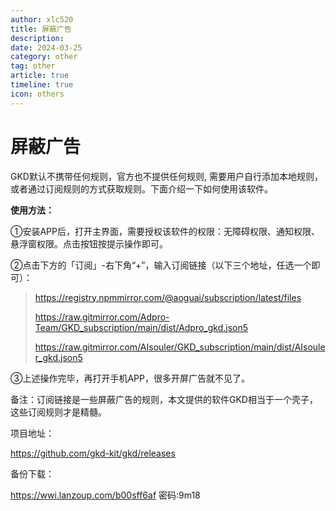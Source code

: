 ```yaml
---
author: xlc520
title: 屏蔽广告
description: 
date: 2024-03-25
category: other
tag: other
article: true
timeline: true
icon: others
---
```




# 屏蔽广告

GKD默认不携带任何规则，官方也不提供任何规则, 需要用户自行添加本地规则，或者通过订阅规则的方式获取规则。下面介绍一下如何使用该软件。

**使用方法：**

①安装APP后，打开主界面，需要授权该软件的权限：无障碍权限、通知权限、悬浮窗权限。点击按钮按提示操作即可。

②点击下方的「订阅」-右下角“+”，输入订阅链接（以下三个地址，任选一个即可）：

> https://registry.npmmirror.com/@aoguai/subscription/latest/files
>
> 
>
> https://raw.gitmirror.com/Adpro-Team/GKD_subscription/main/dist/Adpro_gkd.json5
>
> 
>
> https://raw.gitmirror.com/AIsouler/GKD_subscription/main/dist/AIsouler_gkd.json5

③上述操作完毕，再打开手机APP，很多开屏广告就不见了。

备注：订阅链接是一些屏蔽广告的规则，本文提供的软件GKD相当于一个壳子，这些订阅规则才是精髓。

项目地址：

https://github.com/gkd-kit/gkd/releases

备份下载：

https://wwi.lanzoup.com/b00sff6af 密码:9m18

